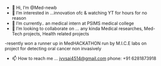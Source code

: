 - 👋 Hi, I’m @Med-newb
- 👀 I’m interested in ...innovation ofc & watching YT for hours for no reason
- 🌱 I’m currently.. an medical intern at PSIMS medical college
- 💞️ I’m looking to collaborate on ... any kinda Medical researches, Med-Tech projects, Health related projects

-resently won a runner up in MedHACKATHON run by M.I.C.E labs on project for detecting oral cancer non invasively

- 📫 How to reach me ...
jvvsai4514@gmail.com
phone: +91 6281873918

<!---
Med-newb/Med-newb is a ✨ special ✨ repository because its `README.md` (this file) appears on your GitHub profile.
You can click the Preview link to take a look at your changes.
--->

